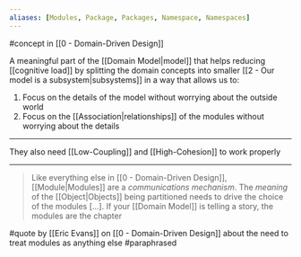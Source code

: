```yaml
---
aliases: [Modules, Package, Packages, Namespace, Namespaces]
---
```


#concept  in [[0 - Domain-Driven Design]]

A meaningful part of the [[Domain Model|model]] that helps reducing [[cognitive load]] by splitting the domain concepts into smaller [[2 - Our model is a subsystem|subsystems]] in a way that allows us to:

1. Focus on the details of the model without worrying about the outside world
2. Focus on the [[Association|relationships]] of the modules without worrying about the details

---

They also need [[Low-Coupling]] and [[High-Cohesion]] to work properly

---

> Like everything else in [[0 - Domain-Driven Design]], [[Module|Modules]] are a _communications mechanism_. The _meaning_ of the [[Object|Objects]] being partitioned needs to drive the choice of the modules [...]. If your [[Domain Model]] is telling a story, the modules are the chapter

#quote  by [[Eric Evans]] on [[0 - Domain-Driven Design]] about the need to treat modules as anything else #paraphrased

